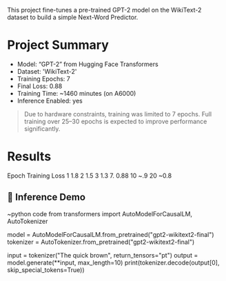 This project fine-tunes a pre-trained GPT-2 model on the WikiText-2 dataset to build a simple Next-Word Predictor.

# Project Summary
-	Model: “GPT-2” from Hugging Face Transformers
-	Dataset: 'WikiText-2'
-	Training Epochs: 7
-	Final Loss: 0.88
-	Training Time: ~1460 minutes (on A6000)
-	Inference Enabled: yes
> Due to hardware constraints, training was limited to 7 epochs. Full training over 25–30 epochs is expected to improve performance significantly.

# Results
Epoch	Training Loss
 1	       1.8
 2	       1.5
 3	       1.3
 7.       0.88
 10	      ~.9
 20	      ~0.8


## 🔁 Inference Demo
~python code
from transformers import AutoModelForCausalLM, AutoTokenizer

model = AutoModelForCausalLM.from_pretrained("gpt2-wikitext2-final")
tokenizer = AutoTokenizer.from_pretrained("gpt2-wikitext2-final")

input = tokenizer("The quick brown", return_tensors="pt")
output = model.generate(**input, max_length=10)
print(tokenizer.decode(output[0], skip_special_tokens=True))
